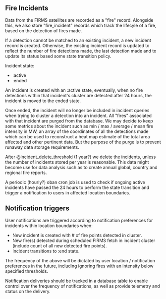 ## Fire Incidents

Data from the FIRMS satellites are recorded as a "fire" record.
Alongside this, we also store "fire_incident" records which track the lifecyle of a fire, based on the detection of fires made.

If a detection cannot be matched to an existing incident, a new incident record is created. Otherwise, the existing incident record is updated to reflect the number of fire detections made, the last detection made and to update its status based some state transition policy.

Incident state:

- :active
- :ended

An incident is created with an :active state, eventually, when no fire detections within that incident's cluster are detected after 24 hours, the incident is moved to the ended state.

Once ended, the incident will no longer be included in incident queries when trying to cluster a detection into an incident. All "fires" associated with that incident are purged from the database. We may decide to keep some metrics about the incident such as min / max / average / mean fire intensity in MW, an array of the coordinates of all the detections made which can be used to reconstruct a heat map estimate of the total area affected and other pertinent data. But the purpose of the purge is to prevent runaway data storage requirements.

After @incident_delete_threshold (1 year?) we delete the incidents, unless the number of incidents stored per year is reasonable. This data might become use for data analysis such as to create annual global, country and regional fire reports.

A periodic (hourly?) oban cron job is used to check if ongoing active incidents have passed the 24 hours to perform the state transition and trigger a notification to users in affected location boundaries.

## Notification triggers

User notifications are triggered according to notification preferences for incidents within location boundaries when:

- New incident is created with # of fire points detected in cluster.
- New fire(s) detected during scheduled FIRMS fetch in incident cluster (include count of all new detected fire points).
- Incident transitions to :end state.

The frequency of the above will be dictated by user location / notification preferences in the future, including ignoring fires with an intensity below specified thresholds.

Notification deliveries should be tracked in a database table to enable control over the frequency of notifications, as well as provide telemetry and status on the delivery.
